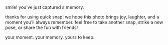 smile! you’ve just captured a memory.

thanks for using quick snap!
we hope this photo brings joy, laughter, and a moment you’ll always remember.
feel free to take another snap, strike a new pose, or share the fun with friends!

your moment. your memory. yours to keep.
